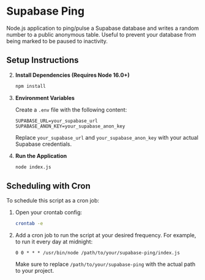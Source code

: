 # Supabase Ping

Node.js application to ping/pulse a Supabase database and writes a random number to a public anonymous table. Useful to prevent your database from being marked to be paused to inactivity.

## Setup Instructions

2. **Install Dependencies (Requires Node 16.0+)**

   ```bash
   npm install
   ```

3. **Environment Variables**

   Create a `.env` file with the following content:

   ```env
   SUPABASE_URL=your_supabase_url
   SUPABASE_ANON_KEY=your_supabase_anon_key
   ```

   Replace `your_supabase_url` and `your_supabase_anon_key` with your actual Supabase credentials.

4. **Run the Application**

   ```bash
   node index.js
   ```

## Scheduling with Cron

To schedule this script as a cron job:

1. Open your crontab config:

   ```bash
   crontab -e
   ```

2. Add a cron job to run the script at your desired frequency. For example, to run it every day at midnight:

   ```cron
   0 0 * * * /usr/bin/node /path/to/your/supabase-ping/index.js
   ```

   Make sure to replace `/path/to/your/supabase-ping` with the actual path to your project.
